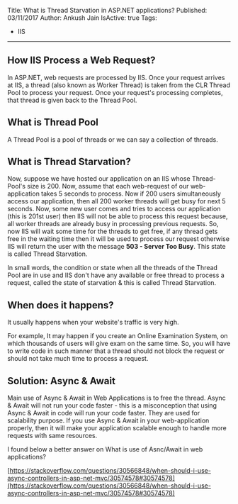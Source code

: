 Title: What is Thread Starvation in ASP.NET applications?
Published: 03/11/2017
Author: Ankush Jain
IsActive: true
Tags:
  - IIS
---
## How IIS Process a Web Request?
In ASP.NET, web requests are processed by IIS. Once your request arrives at IIS, a thread (also known as Worker Thread) is taken from the CLR Thread Pool to process your request. Once your request's processing completes, that thread is given back to the Thread Pool.

## What is Thread Pool
A Thread Pool is a pool of threads or we can say a collection of threads.

## What is Thread Starvation?
Now, suppose we have hosted our application on an IIS whose Thread-Pool's size is 200. Now, assume that each web-request of our web-application takes 5 seconds to process. Now if 200 users simultaneously access our application, then all 200 worker threads will get busy for next 5 seconds. Now, some new user comes and tries to access our application (this is 201st user) then IIS will not be able to process this request because, all worker threads are already busy in processing previous requests. So, now IIS will wait some time for the threads to get free, if any thread gets free in the waiting time then it will be used to process our request otherwise IIS will return the user with the message **503 - Server Too Busy**. This state is called Thread Starvation.

In small words, the condition or state when all the threads of the Thread Pool are in use and IIS don't have any available or free thread to process a request, called the state of starvation & this is called Thread Starvation.

## When does it happens?
It usually happens when your website's traffic is very high. 

For example, It may happen if you create an Online Examination System, on which thousands of users will give exam on the same time. So, you will have to write code in such manner that a thread should not block the request or should not take much time to process a request.

## Solution: Async & Await
Main use of Async & Await in Web Applications is to free the thread. Async & Await will not run your code faster - this is a misconception that using Async & Await in code will run your code faster. They are used for scalability purpose. If you use Async & Await in your web-application properly, then it will make your application scalable enough to handle more requests with same resources.

I found below a better answer on What is use of Asnc/Await in web applications? 

[https://stackoverflow.com/questions/30566848/when-should-i-use-async-controllers-in-asp-net-mvc/30574578#30574578](https://stackoverflow.com/questions/30566848/when-should-i-use-async-controllers-in-asp-net-mvc/30574578#30574578)

                